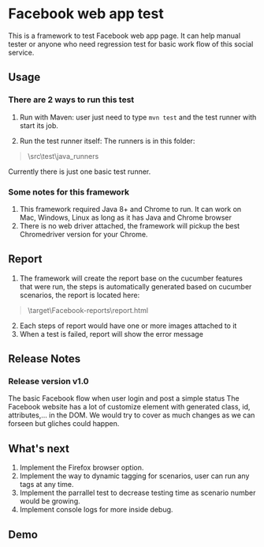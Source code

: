 # Facebook web app test
This is a framework to test Facebook web app page. It can help manual tester or anyone who need regression test for basic work flow of this social service.

## Usage
### There are 2 ways to run this test
1. Run with Maven:
user just need to type ```mvn test``` and the test runner with start its job.

2. Run the test runner itself:
The runners is in this folder:

  > \src\test\java\_runners

Currently there is just one basic test runner.

### Some notes for this framework
1. This framework required Java 8+ and Chrome to run. It can work on Mac, Windows, Linux as long as it has Java and Chrome browser
2. There is no web driver attached, the framework will pickup the best Chromedriver version for your Chrome.

## Report
1. The framework will create the report base on the cucumber features that were run, the steps is automatically generated based on  cucumber scenarios, the report is located here:

 > \target\Facebook-reports\report.html

2. Each steps of report would have one or more images attached to it
3. When a test is failed, report will show the error message

## Release Notes
### Release version v1.0
The basic Facebook flow when user login and post a simple status
The Facebook website has a lot of customize element with generated class, id, attributes,... in the DOM. We would try to cover as much changes as we can forseen but gliches could happen.

## What's next
1. Implement the Firefox browser option.
2. Implement the way to dynamic tagging for scenarios, user can run any tags at any time.
3. Implement the parrallel test to decrease testing time as scenario number would be growing.
4. Implement console logs for more inside debug.

## Demo

